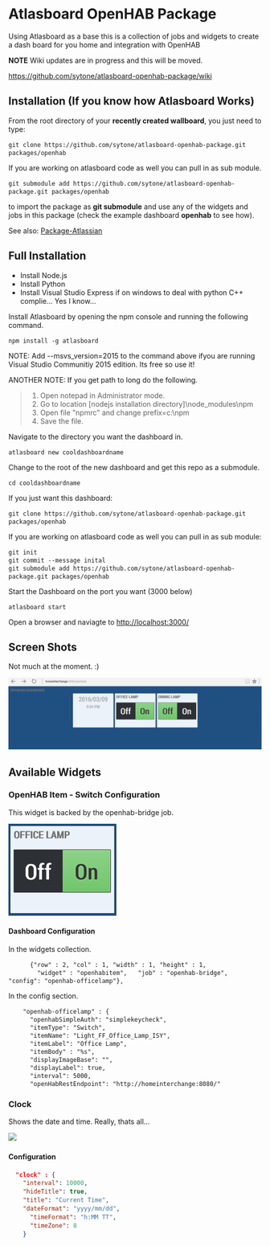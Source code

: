 # Atlasboard OpenHAB Package
Using Atlasboard as a base this is a collection of jobs and widgets to create a dash board for you home and integration with OpenHAB

**NOTE**
Wiki updates are in progress and this will be moved. 

<https://github.com/sytone/atlasboard-openhab-package/wiki>

## Installation (If you know how Atlasboard Works)

From the root directory of your **recently created wallboard**, you just need to type:

    git clone https://github.com/sytone/atlasboard-openhab-package.git packages/openhab

If you are working on atlasboard code as well you can pull in as sub module.

    git submodule add https://github.com/sytone/atlasboard-openhab-package.git packages/openhab

to import the package as **git submodule** and use any of the widgets and jobs in this package (check the example dashboard **openhab** to see how).

See also: [Package-Atlassian](https://bitbucket.org/atlassian/atlasboard/wiki/Package-Atlassian)
## Full Installation 
* Install Node.js
* Install Python
* Install Visual Studio Express if on windows to deal with python C++ complie... Yes I know...

Install Atlasboard by opening the npm console and running the following command.
``` 
npm install -g atlasboard 
```
NOTE: Add --msvs_version=2015 to the command above ifyou are running Visual Studio Communitiy 2015 edition. Its free so use it!

ANOTHER NOTE: If you get path to long do the following. 
	
> 1. Open notepad in Administrator mode. 
> 2. Go to location [nodejs installation directory]\node_modules\npm
> 3. Open file "npmrc" and change prefix=c:\npm 
> 4. Save the file.


Navigate to the directory you want the dashboard in. 
``` 
atlasboard new cooldashboardname 
```
Change to the root of the new dashboard and get this repo as a submodule.
```
cd cooldashboardname
```
If you just want this dashboard:

    git clone https://github.com/sytone/atlasboard-openhab-package.git packages/openhab

If you are working on atlasboard code as well you can pull in as sub module:
```
git init
git commit --message inital
git submodule add https://github.com/sytone/atlasboard-openhab-package.git packages/openhab
```

Start the Dashboard on the port you want (3000 below)
```
atlasboard start 
```

Open a browser and naviagte to [http://localhost:3000/](http://localhost:3000/)

## Screen Shots

Not much at the moment. :)

![](screenshots/SimpleSwitchesPage.png?raw=true)

## Available Widgets

### OpenHAB Item - Switch Configuration
This widget is backed by the openhab-bridge job. 

![](screenshots/openhabitem-switch.png?raw=true)

#### Dashboard Configuration
In the widgets collection.
```
      {"row" : 2, "col" : 1, "width" : 1, "height" : 1, 
        "widget" : "openhabitem",   "job" : "openhab-bridge",  "config": "openhab-officelamp"},
```
In the config section.
```
    "openhab-officelamp" : {
      "openhabSimpleAuth": "simplekeycheck",
      "itemType": "Switch",
      "itemName": "Light_FF_Office_Lamp_ISY", 
      "itemLabel": "Office Lamp", 
      "itemBody" : "%s",
      "displayImageBase": "",
      "displayLabel": true,
      "interval": 5000,
      "openHabRestEndpoint": "http://homeinterchange:8080/"
```      
### Clock
Shows the date and time. Really, thats all...

![](screenshots/clock.png?raw=true)

#### Configuration
```JSON
  "clock" : {
    "interval": 10000,
    "hideTitle": true,
    "title": "Current Time",
    "dateFormat": "yyyy/mm/dd",
	  "timeFormat": "h:MM TT",
	  "timeZone": 8
	}
```

